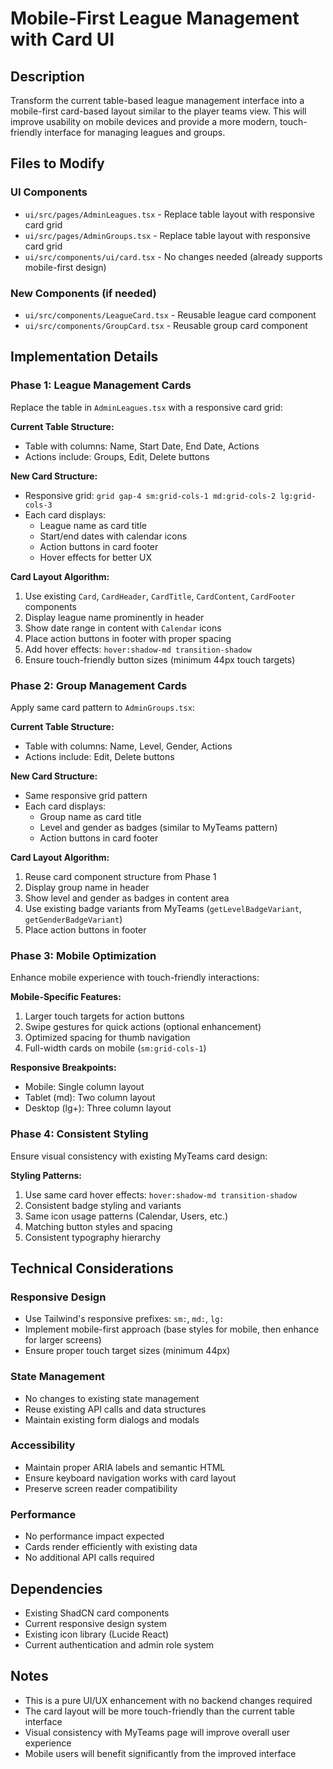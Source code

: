 # Mobile-First League Management with Card UI

## Description
Transform the current table-based league management interface into a mobile-first card-based layout similar to the player teams view. This will improve usability on mobile devices and provide a more modern, touch-friendly interface for managing leagues and groups.

## Files to Modify

### UI Components
- `ui/src/pages/AdminLeagues.tsx` - Replace table layout with responsive card grid
- `ui/src/pages/AdminGroups.tsx` - Replace table layout with responsive card grid  
- `ui/src/components/ui/card.tsx` - No changes needed (already supports mobile-first design)

### New Components (if needed)
- `ui/src/components/LeagueCard.tsx` - Reusable league card component
- `ui/src/components/GroupCard.tsx` - Reusable group card component

## Implementation Details

### Phase 1: League Management Cards
Replace the table in `AdminLeagues.tsx` with a responsive card grid:

**Current Table Structure:**
- Table with columns: Name, Start Date, End Date, Actions
- Actions include: Groups, Edit, Delete buttons

**New Card Structure:**
- Responsive grid: `grid gap-4 sm:grid-cols-1 md:grid-cols-2 lg:grid-cols-3`
- Each card displays:
  - League name as card title
  - Start/end dates with calendar icons
  - Action buttons in card footer
  - Hover effects for better UX

**Card Layout Algorithm:**
1. Use existing `Card`, `CardHeader`, `CardTitle`, `CardContent`, `CardFooter` components
2. Display league name prominently in header
3. Show date range in content with `Calendar` icons
4. Place action buttons in footer with proper spacing
5. Add hover effects: `hover:shadow-md transition-shadow`
6. Ensure touch-friendly button sizes (minimum 44px touch targets)

### Phase 2: Group Management Cards  
Apply same card pattern to `AdminGroups.tsx`:

**Current Table Structure:**
- Table with columns: Name, Level, Gender, Actions
- Actions include: Edit, Delete buttons

**New Card Structure:**
- Same responsive grid pattern
- Each card displays:
  - Group name as card title
  - Level and gender as badges (similar to MyTeams pattern)
  - Action buttons in card footer

**Card Layout Algorithm:**
1. Reuse card component structure from Phase 1
2. Display group name in header
3. Show level and gender as badges in content area
4. Use existing badge variants from MyTeams (`getLevelBadgeVariant`, `getGenderBadgeVariant`)
5. Place action buttons in footer

### Phase 3: Mobile Optimization
Enhance mobile experience with touch-friendly interactions:

**Mobile-Specific Features:**
1. Larger touch targets for action buttons
2. Swipe gestures for quick actions (optional enhancement)
3. Optimized spacing for thumb navigation
4. Full-width cards on mobile (`sm:grid-cols-1`)

**Responsive Breakpoints:**
- Mobile: Single column layout
- Tablet (md): Two column layout  
- Desktop (lg+): Three column layout

### Phase 4: Consistent Styling
Ensure visual consistency with existing MyTeams card design:

**Styling Patterns:**
1. Use same card hover effects: `hover:shadow-md transition-shadow`
2. Consistent badge styling and variants
3. Same icon usage patterns (Calendar, Users, etc.)
4. Matching button styles and spacing
5. Consistent typography hierarchy

## Technical Considerations

### Responsive Design
- Use Tailwind's responsive prefixes: `sm:`, `md:`, `lg:`
- Implement mobile-first approach (base styles for mobile, then enhance for larger screens)
- Ensure proper touch target sizes (minimum 44px)

### State Management
- No changes to existing state management
- Reuse existing API calls and data structures
- Maintain existing form dialogs and modals

### Accessibility
- Maintain proper ARIA labels and semantic HTML
- Ensure keyboard navigation works with card layout
- Preserve screen reader compatibility

### Performance
- No performance impact expected
- Cards render efficiently with existing data
- No additional API calls required

## Dependencies
- Existing ShadCN card components
- Current responsive design system
- Existing icon library (Lucide React)
- Current authentication and admin role system

## Notes
- This is a pure UI/UX enhancement with no backend changes required
- The card layout will be more touch-friendly than the current table interface
- Visual consistency with MyTeams page will improve overall user experience
- Mobile users will benefit significantly from the improved interface
